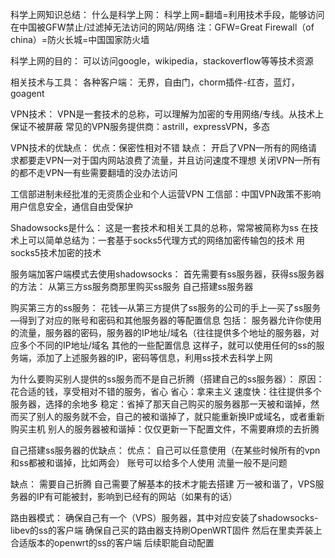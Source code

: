科学上网知识总结：
什么是科学上网：
科学上网=翻墙=利用技术手段，能够访问在中国被GFW禁止/过滤掉无法访问的网站/网络
注：GFW=Great Firewall（of china）=防火长城=中国国家防火墙

科学上网的目的：
可以访问google，wikipedia，stackoverflow等等技术资源

相关技术与工具：
各种客户端：
无界，自由门，chorm插件-红杏，蓝灯，goagent

VPN技术：
VPN是一套技术的总称，可以理解为加密的专用网络/专线。从技术上保证不被屏蔽
常见的VPN服务提供商：astrill，expressVPN，多态

VPN技术的优缺点：
优点：保密性相对不错
缺点：
开启了VPN—所有的网络请求都要走VPN—对于国内网站浪费了流量，并且访问速度不理想
关闭VPN—所有的都不走VPN—有些需要翻墙的没办法访问


工信部进制未经批准的无资质企业和个人运营VPN
工信部：中国VPN政策不影响用户信息安全，通信自由受保护

Shadowsocks是什么：
这是一套技术和相关工具的总称，常常被简称为ss
在技术上可以简单总结为：一套基于socks5代理方式的网络加密传输包的技术
用socks5技术加密的技术

服务端加客户端模式去使用shadowsocks：
首先需要有ss服务器，获得ss服务器的方法：
从第三方ss服务商那里购买ss服务
自己搭建ss服务器

购买第三方的ss服务：
花钱—从第三方提供了ss服务的公司的手上—买了ss服务—得到了对应的账号和密码和其他服务器的等配置信息
包括：
服务器允许你使用的流量，服务器的密码，服务器的IP地址/域名（往往提供多个地址的服务器，对应多个不同的IP地址/域名
其他的一些配置信息
这样子，就可以使用任何的ss的服务端，添加了上述服务器的IP，密码等信息，利用ss技术去科学上网



为什么要购买别人提供的ss服务而不是自己折腾（搭建自己的ss服务器）：
原因：花合适的钱，享受相对不错的服务，省心
省心：拿来主义
速度快：往往提供多个服务器，选择的余地多
稳定：省掉了那天自己购买的服务器那一天被和谐掉，然而买了别人的服务就不会，自己的被和谐掉了，就只能重新换IP或域名，或者重新购买主机
别人的服务器被和谐掉：仅仅更新一下配置文件，不需要麻烦的去折腾


自己搭建ss服务器的优缺点：
优点：
自己可以任意使用（在某些时候所有的vpn和ss都被和谐掉，比如两会）
账号可以给多个人使用
流量一般不是问题

缺点：
需要自己折腾
自己需要了解基本的技术才能去搭建
万一被和谐了，VPS服务器的IP有可能被封，影响到已经有的网站（如果有的话）

路由器模式：
确保自己有一个（VPS）服务器，其中对应安装了shadowsocks-libev的ss的客户端
确保自己买的路由器支持刷OpenWRT固件
然后在里卖弄装上合适版本的openwrt的ss的客户端
后续职能自动配置

